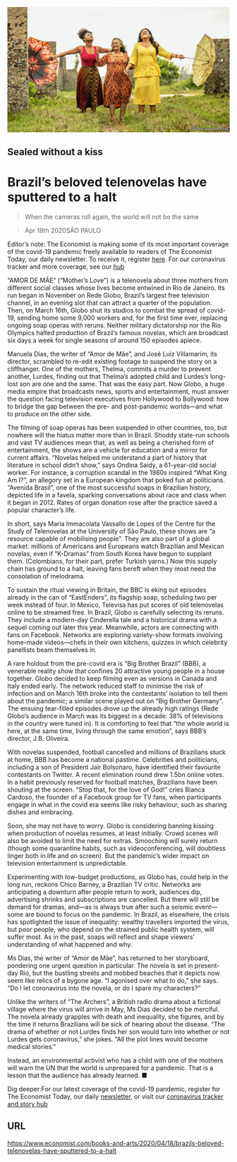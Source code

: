 ![](./images/20200418_BKP001_0.jpg)

## Sealed without a kiss

# Brazil’s beloved telenovelas have sputtered to a halt

> When the cameras roll again, the world will not be the same

> Apr 18th 2020SÃO PAULO

Editor’s note: The Economist is making some of its most important coverage of the covid-19 pandemic freely available to readers of The Economist Today, our daily newsletter. To receive it, register [here](https://www.economist.com//newslettersignup). For our coronavirus tracker and more coverage, see our [hub](https://www.economist.com//coronavirus)

“AMOR DE MÃE” (“Mother’s Love”) is a telenovela about three mothers from different social classes whose lives become entwined in Rio de Janeiro. Its run began in November on Rede Globo, Brazil’s largest free television channel, in an evening slot that can attract a quarter of the population. Then, on March 16th, Globo shut its studios to combat the spread of covid-19, sending home some 9,000 workers and, for the first time ever, replacing ongoing soap operas with reruns. Neither military dictatorship nor the Rio Olympics halted production of Brazil’s famous novelas, which are broadcast six days a week for single seasons of around 150 episodes apiece.

Manuela Dias, the writer of “Amor de Mãe”, and José Luiz Villamarim, its director, scrambled to re-edit existing footage to suspend the story on a cliffhanger. One of the mothers, Thelma, commits a murder to prevent another, Lurdes, finding out that Thelma’s adopted child and Lurdes’s long-lost son are one and the same. That was the easy part. Now Globo, a huge media empire that broadcasts news, sports and entertainment, must answer the question facing television executives from Hollywood to Bollywood: how to bridge the gap between the pre- and post-pandemic worlds—and what to produce on the other side.

The filming of soap operas has been suspended in other countries, too, but nowhere will the hiatus matter more than in Brazil. Shoddy state-run schools and vast TV audiences mean that, as well as being a cherished form of entertainment, the shows are a vehicle for education and a mirror for current affairs. “Novelas helped me understand a part of history that literature in school didn’t show,” says Ondina Saidy, a 61-year-old social worker. For instance, a corruption scandal in the 1980s inspired “What King Am I?”, an allegory set in a European kingdom that poked fun at politicians. “Avenida Brasil”, one of the most successful soaps in Brazilian history, depicted life in a favela, sparking conversations about race and class when it began in 2012. Rates of organ donation rose after the practice saved a popular character’s life.

In short, says Maria Immacolata Vassallo de Lopes of the Centre for the Study of Telenovelas at the University of São Paulo, these shows are “a resource capable of mobilising people”. They are also part of a global market: millions of Americans and Europeans watch Brazilian and Mexican novelas, even if “K-Dramas” from South Korea have begun to supplant them. (Colombians, for their part, prefer Turkish yarns.) Now this supply chain has ground to a halt, leaving fans bereft when they most need the consolation of melodrama.

To sustain the ritual viewing in Britain, the BBC is eking out episodes already in the can of “EastEnders”, its flagship soap, scheduling two per week instead of four. In Mexico, Televisa has put scores of old telenovelas online to be streamed free. In Brazil, Globo is carefully selecting its reruns. They include a modern-day Cinderella tale and a historical drama with a sequel coming out later this year. Meanwhile, actors are connecting with fans on Facebook. Networks are exploring variety-show formats involving home-made videos—chefs in their own kitchens, quizzes in which celebrity panellists beam themselves in.

A rare holdout from the pre-covid era is “Big Brother Brazil” (BBB), a venerable reality show that confines 20 attractive young people in a house together. Globo decided to keep filming even as versions in Canada and Italy ended early. The network reduced staff to minimise the risk of infection and on March 16th broke into the contestants’ isolation to tell them about the pandemic; a similar scene played out on “Big Brother Germany”. The ensuing tear-filled episodes drove up the already high ratings (Rede Globo’s audience in March was its biggest in a decade: 38% of televisions in the country were tuned in). It is comforting to feel that “the whole world is here, at the same time, living through the same emotion”, says BBB’s director, J.B. Oliveira.

With novelas suspended, football cancelled and millions of Brazilians stuck at home, BBB has become a national pastime. Celebrities and politicians, including a son of President Jair Bolsonaro, have identified their favourite contestants on Twitter. A recent elimination round drew 1.5bn online votes. In a habit previously reserved for football matches, Brazilians have been shouting at the screen. “Stop that, for the love of God!” cries Bianca Cardoso, the founder of a Facebook group for TV fans, when participants engage in what in the covid era seems like risky behaviour, such as sharing dishes and embracing.

Soon, she may not have to worry. Globo is considering banning kissing when production of novelas resumes, at least initially. Crowd scenes will also be avoided to limit the need for extras. Smooching will surely return (though some quarantine habits, such as videoconferencing, will doubtless linger both in life and on screen). But the pandemic’s wider impact on television entertainment is unpredictable.

Experimenting with low-budget productions, as Globo has, could help in the long run, reckons Chico Barney, a Brazilian TV critic. Networks are anticipating a downturn after people return to work, audiences dip, advertising shrinks and subscriptions are cancelled. But there will still be demand for dramas, and—as is always true after such a seismic event—some are bound to focus on the pandemic. In Brazil, as elsewhere, the crisis has spotlighted the issue of inequality: wealthy travellers imported the virus, but poor people, who depend on the strained public health system, will suffer most. As in the past, soaps will reflect and shape viewers’ understanding of what happened and why.

Ms Dias, the writer of “Amor de Mãe”, has returned to her storyboard, pondering one urgent question in particular. The novela is set in present-day Rio, but the bustling streets and mobbed beaches that it depicts now seem like relics of a bygone age. “I agonised over what to do,” she says. “Do I let coronavirus into the novela, or do I spare my characters?”

Unlike the writers of “The Archers”, a British radio drama about a fictional village where the virus will arrive in May, Ms Dias decided to be merciful. The novela already grapples with death and inequality, she figures, and by the time it returns Brazilians will be sick of hearing about the disease. “The drama of whether or not Lurdes finds her son would turn into whether or not Lurdes gets coronavirus,” she jokes. “All the plot lines would become medical stories.”

Instead, an environmental activist who has a child with one of the mothers will warn the UN that the world is unprepared for a pandemic. That is a lesson that the audience has already learned. ■

Dig deeper:For our latest coverage of the covid-19 pandemic, register for The Economist Today, our daily [newsletter](https://www.economist.com//newslettersignup), or visit our [coronavirus tracker and story hub](https://www.economist.com//coronavirus)

## URL

https://www.economist.com/books-and-arts/2020/04/18/brazils-beloved-telenovelas-have-sputtered-to-a-halt
